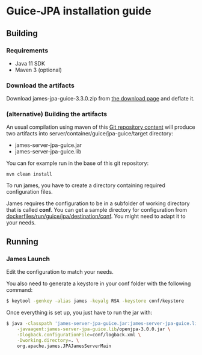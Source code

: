 # Guice-JPA installation guide

## Building

### Requirements

 - Java 11 SDK
 - Maven 3 (optional)

### Download the artifacts

Download james-jpa-guice-3.3.0.zip from [the download page](http://james.apache.org/download.cgi#Apache_James_Server) and deflate it.

### (alternative) Building the artifacts

An usual compilation using maven of this [Git repository content](https://github.com/apache/james-project) will produce
two artifacts into server/container/guice/jpa-guice/target directory:

 - james-server-jpa-guice.jar
 - james-server-jpa-guice.lib

You can for example run in the base of this git repository:

```
mvn clean install
```

To run james, you have to create a directory containing required configuration files.

James requires the configuration to be in a subfolder of working directory that is called **conf**. You can get a sample
directory for configuration from [dockerfiles/run/guice/jpa/destination/conf](https://github.com/apache/james-project/tree/master/dockerfiles/run/guice/jpa/destination/conf). You might need to adapt it to your needs.


## Running

### James Launch

Edit the configuration to match your needs.

You also need to generate a keystore in your conf folder with the following command:

```bash
$ keytool -genkey -alias james -keyalg RSA -keystore conf/keystore
```

Once everything is set up, you just have to run the jar with:

```bash
$ java -classpath 'james-server-jpa-guice.jar:james-server-jpa-guice.lib/*' \
    -javaagent:james-server-jpa-guice.lib/openjpa-3.0.0.jar \
    -Dlogback.configurationFile=conf/logback.xml \
    -Dworking.directory=. \
    org.apache.james.JPAJamesServerMain
```

